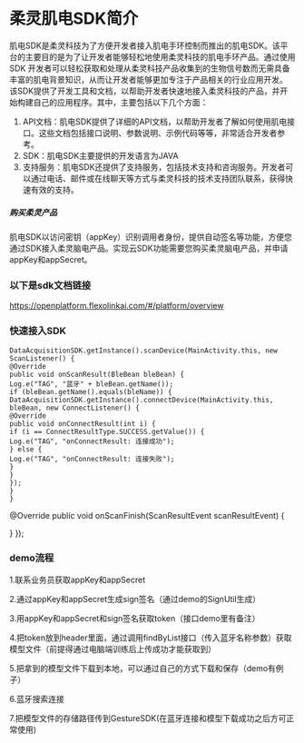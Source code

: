 # 柔灵肌电SDK简介


肌电SDK是柔灵科技为了方便开发者接入肌电手环控制而推出的肌电SDK。该平台的主要目的是为了让开发者能够轻松地使用柔灵科技的肌电手环产品。通过使用SDK 开发者可以轻松获取和处理从柔灵科技产品收集到的生物信号数而无需具备丰富的肌电背景知识，从而让开发者能够更加专注于产品相关的行业应用开发。
该SDK提供了开发工具和文档，以帮助开发者快速地接入柔灵科技的产品，并开始构建自己的应用程序。其中，主要包括以下几个方面：
1. API文档：肌电SDK提供了详细的API文档，以帮助开发者了解如何使用肌电接口。这些文档包括接口说明、参数说明、示例代码等等，非常适合开发者参考。
2. SDK：肌电SDK主要提供的开发语言为JAVA
3. 支持服务：肌电SDK还提供了支持服务，包括技术支持和咨询服务。开发者可以通过电话、邮件或在线聊天等方式与柔灵科技的技术支持团队联系，获得快速有效的支持。


##### 购买柔灵产品 
肌电SDK以访问密钥（appKey）识别调用者身份，提供自动签名等功能，方便您通过SDK接入柔灵脑电产品。实现云SDK功能需要您购买柔灵脑电产品，并申请appKey和appSecret。

### 以下是sdk文档链接 
https://openplatform.flexolinkai.com/#/platform/overview

### 快速接入SDK
```
DataAcquisitionSDK.getInstance().scanDevice(MainActivity.this, new ScanListener() {
@Override
public void onScanResult(BleBean bleBean) {
Log.e("TAG", "蓝牙" + bleBean.getName());
if (bleBean.getName().equals(bleName)) {
DataAcquisitionSDK.getInstance().connectDevice(MainActivity.this, bleBean, new ConnectListener() {
@Override
public void onConnectResult(int i) {
if (i == ConnectResultType.SUCCESS.getValue()) {
Log.e("TAG", "onConnectResult: 连接成功");
} else {
Log.e("TAG", "onConnectResult: 连接失败");
}
}
});
}
}
```


@Override
public void onScanFinish(ScanResultEvent scanResultEvent) {

}
                });

### demo流程
1.联系业务员获取appKey和appSecret

2.通过appKey和appSecret生成sign签名（通过demo的SignUtil生成）

3.用appKey和appSecret和sign签名获取token（接口demo里有备注）

4.把token放到header里面，通过调用findByList接口（传入蓝牙名称参数）获取模型文件（前提得通过电脑端训练后上传成功才能获取到）

5.把拿到的模型文件下载到本地，可以通过自己的方式下载和保存（demo有例子）

6.蓝牙搜索连接

7.把模型文件的存储路径传到GestureSDK(在蓝牙连接和模型下载成功之后方可正常使用)

